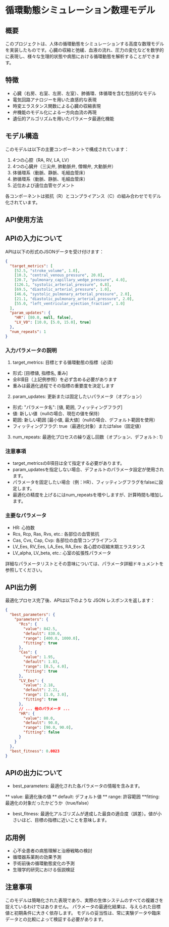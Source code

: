 # 循環動態シミュレーション数理モデル

## 概要

このプロジェクトは、人体の循環動態をシミュレーションする高度な数理モデルを実装したものです。心臓の収縮と弛緩、血液の流れ、圧力の変化などを数学的に表現し、様々な生理的状態や病態における循環動態を解析することができます。

## 特徴

- 心臓（右房、右室、左房、左室）、肺循環、体循環を含む包括的なモデル
- 電気回路アナロジーを用いた直感的な表現
- 時変エラスタンス関数による心臓の収縮表現
- 弁機能のモデル化による一方向血流の再現
- 遺伝的アルゴリズムを用いたパラメータ最適化機能

## モデル構造

このモデルは以下の主要コンポーネントで構成されています：

1. 4つの心腔（RA, RV, LA, LV）
2. 4つの心臓弁（三尖弁, 肺動脈弁, 僧帽弁, 大動脈弁）
3. 体循環系（動脈、静脈、毛細血管床）
4. 肺循環系（動脈、静脈、毛細血管床）
5. 近位および遠位血管セグメント

各コンポーネントは抵抗（R）とコンプライアンス（C）の組み合わせでモデル化されています。



## API使用方法

## APIの入力について
APIは以下の形式のJSONデータを受け付けます：
```json
{
  "target_metrics": [
    [52.5, "stroke_volume", 1.0],
    [10.3, "central_venous_pressure", 20.0],
    [20.7, "pulmonary_capillary_wedge_pressure", 4.0],
    [126.1, "systolic_arterial_pressure", 0.8],
    [69.5, "diastolic_arterial_pressure", 1.0],
    [46.6, "systolic_pulmonary_arterial_pressure", 2.0],
    [21.1, "diastolic_pulmonary_arterial_pressure", 2.0],
    [55.0, "left_ventricular_ejection_fraction", 1.0]
  ],
  "param_updates": {
    "HR": [80.0, null, false],
    "LV_V0": [10.0, [5.0, 15.0], true]
  },
  "num_repeats": 1
}
```
### 入力パラメータの説明

1. target_metrics: 目標とする循環動態の指標（必須）

* 形式: [目標値, 指標名, 重み]
* 全8項目（上記例参照）を必ず含める必要があります
* 重みは最適化過程でその指標の重要度を決定します

2. param_updates: 更新または固定したいパラメータ（オプション）

* 形式: "パラメータ名": [値, 範囲, フィッティングフラグ]
* 値: 新しい値（nullの場合、現在の値を保持）
* 範囲: 新しい範囲 [最小値, 最大値]（nullの場合、デフォルト範囲を使用）
* フィッティングフラグ: true（最適化対象）またはfalse（固定値）


3. num_repeats: 最適化プロセスの繰り返し回数（オプション、デフォルト: 1）

### 注意事項

* target_metricsの8項目は全て指定する必要があります。
* param_updatesを指定しない場合、デフォルトのパラメータ設定が使用されます。
* パラメータを固定したい場合（例：HR）、フィッティングフラグをfalseに設定します。
* 最適化の精度を上げるにはnum_repeatsを増やしますが、計算時間も増加します。

### 主要なパラメータ

* HR: 心拍数
* Rcs, Rcp, Ras, Rvs, etc.: 各部位の血管抵抗
* Cas, Cvs, Cap, Cvp: 各部位の血管コンプライアンス
* LV_Ees, RV_Ees, LA_Ees, RA_Ees: 各心腔の収縮末期エラスタンス
* LV_alpha, LV_beta, etc.: 心室の拡張性パラメータ

詳細なパラメータリストとその意味については、パラメータ詳細ドキュメントを参照してください。

## API出力例

最適化プロセス完了後、APIは以下のような JSON レスポンスを返します：

```json
{
  "best_parameters": {
    "parameters": {
      "Rcs": {
        "value": 842.5,
        "default": 830.0,
        "range": [400.0, 1000.0],
        "fitting": true
      },
      "Cas": {
        "value": 1.95,
        "default": 1.83,
        "range": [0.5, 4.0],
        "fitting": true
      },
      "LV_Ees": {
        "value": 2.18,
        "default": 2.21,
        "range": [1.0, 3.0],
        "fitting": true
      },
      // ... 他のパラメータ ...
      "HR": {
        "value": 80.0,
        "default": 90.0,
        "range": [90.0, 90.0],
        "fitting": false
      }
    }
  },
  "best_fitness": 0.0023
}
```

## APIの出力について

* best_parameters: 最適化された各パラメータの情報を含みます。

** value: 最適化後の値
** default: デフォルト値
** range: 許容範囲
**fitting: 最適化の対象だったかどうか（true/false）


* best_fitness: 最適化アルゴリズムが達成した最良の適合度（誤差）。値が小さいほど、目標の指標に近いことを意味します。

## 応用例

* 心不全患者の病態理解と治療戦略の検討
* 循環器系薬剤の効果予測
* 手術前後の循環動態変化の予測
* 生理学的研究における仮説検証

## 注意事項

このモデルは簡略化された表現であり、実際の生体システムのすべての複雑さを捉えているわけではありません。
パラメータの最適化結果は、与えられた目標値と初期条件に大きく依存します。
モデルの妥当性は、常に実験データや臨床データとの比較によって検証する必要があります。